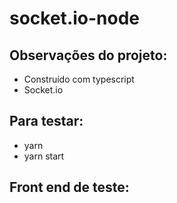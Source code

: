 # socket.io-node
## Observações do projeto:
- Construído com typescript
- Socket.io

## Para testar:
- yarn
- yarn start

## Front end de teste:
